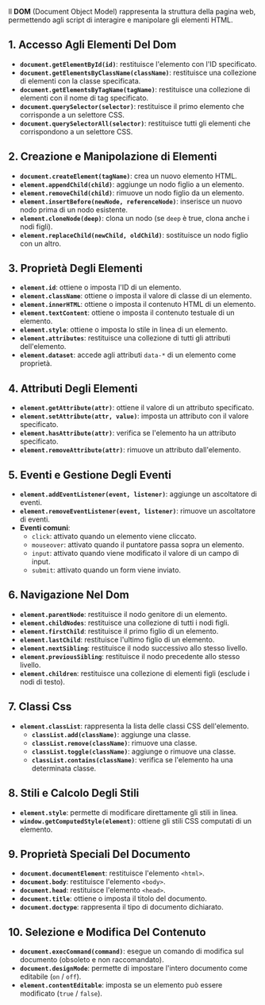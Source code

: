 Il **DOM** (Document Object Model) rappresenta la struttura della pagina web, permettendo agli script di interagire e manipolare gli elementi HTML.

## 1. Accesso Agli Elementi Del Dom

- **`document.getElementById(id)`**: restituisce l'elemento con l'ID specificato.
- **`document.getElementsByClassName(className)`**: restituisce una collezione di elementi con la classe specificata.
- **`document.getElementsByTagName(tagName)`**: restituisce una collezione di elementi con il nome di tag specificato.
- **`document.querySelector(selector)`**: restituisce il primo elemento che corrisponde a un selettore CSS.
- **`document.querySelectorAll(selector)`**: restituisce tutti gli elementi che corrispondono a un selettore CSS.

## 2. Creazione e Manipolazione di Elementi

- **`document.createElement(tagName)`**: crea un nuovo elemento HTML.
- **`element.appendChild(child)`**: aggiunge un nodo figlio a un elemento.
- **`element.removeChild(child)`**: rimuove un nodo figlio da un elemento.
- **`element.insertBefore(newNode, referenceNode)`**: inserisce un nuovo nodo prima di un nodo esistente.
- **`element.cloneNode(deep)`**: clona un nodo (se `deep` è true, clona anche i nodi figli).
- **`element.replaceChild(newChild, oldChild)`**: sostituisce un nodo figlio con un altro.

## 3. Proprietà Degli Elementi

- **`element.id`**: ottiene o imposta l'ID di un elemento.
- **`element.className`**: ottiene o imposta il valore di classe di un elemento.
- **`element.innerHTML`**: ottiene o imposta il contenuto HTML di un elemento.
- **`element.textContent`**: ottiene o imposta il contenuto testuale di un elemento.
- **`element.style`**: ottiene o imposta lo stile in linea di un elemento.
- **`element.attributes`**: restituisce una collezione di tutti gli attributi dell'elemento.
- **`element.dataset`**: accede agli attributi `data-*` di un elemento come proprietà.

## 4. Attributi Degli Elementi

- **`element.getAttribute(attr)`**: ottiene il valore di un attributo specificato.
- **`element.setAttribute(attr, value)`**: imposta un attributo con il valore specificato.
- **`element.hasAttribute(attr)`**: verifica se l'elemento ha un attributo specificato.
- **`element.removeAttribute(attr)`**: rimuove un attributo dall'elemento.

## 5. Eventi e Gestione Degli Eventi

- **`element.addEventListener(event, listener)`**: aggiunge un ascoltatore di eventi.
- **`element.removeEventListener(event, listener)`**: rimuove un ascoltatore di eventi.
- **Eventi comuni**:
  - `click`: attivato quando un elemento viene cliccato.
  - `mouseover`: attivato quando il puntatore passa sopra un elemento.
  - `input`: attivato quando viene modificato il valore di un campo di input.
  - `submit`: attivato quando un form viene inviato.

## 6. Navigazione Nel Dom

- **`element.parentNode`**: restituisce il nodo genitore di un elemento.
- **`element.childNodes`**: restituisce una collezione di tutti i nodi figli.
- **`element.firstChild`**: restituisce il primo figlio di un elemento.
- **`element.lastChild`**: restituisce l'ultimo figlio di un elemento.
- **`element.nextSibling`**: restituisce il nodo successivo allo stesso livello.
- **`element.previousSibling`**: restituisce il nodo precedente allo stesso livello.
- **`element.children`**: restituisce una collezione di elementi figli (esclude i nodi di testo).

## 7. Classi Css

- **`element.classList`**: rappresenta la lista delle classi CSS dell'elemento.
  - **`classList.add(className)`**: aggiunge una classe.
  - **`classList.remove(className)`**: rimuove una classe.
  - **`classList.toggle(className)`**: aggiunge o rimuove una classe.
  - **`classList.contains(className)`**: verifica se l'elemento ha una determinata classe.

## 8. Stili e Calcolo Degli Stili

- **`element.style`**: permette di modificare direttamente gli stili in linea.
- **`window.getComputedStyle(element)`**: ottiene gli stili CSS computati di un elemento.

## 9. Proprietà Speciali Del Documento

- **`document.documentElement`**: restituisce l'elemento `<html>`.
- **`document.body`**: restituisce l'elemento `<body>`.
- **`document.head`**: restituisce l'elemento `<head>`.
- **`document.title`**: ottiene o imposta il titolo del documento.
- **`document.doctype`**: rappresenta il tipo di documento dichiarato.

## 10. Selezione e Modifica Del Contenuto

- **`document.execCommand(command)`**: esegue un comando di modifica sul documento (obsoleto e non raccomandato).
- **`document.designMode`**: permette di impostare l'intero documento come editabile (`on` / `off`).
- **`element.contentEditable`**: imposta se un elemento può essere modificato (`true` / `false`).
